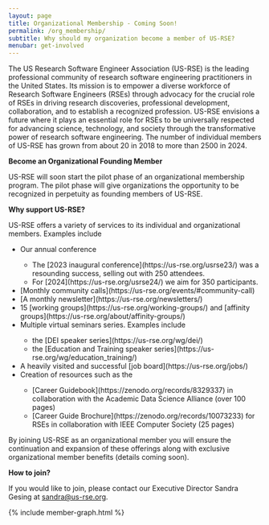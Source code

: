 ```yaml
---
layout: page
title: Organizational Membership - Coming Soon!
permalink: /org_membership/
subtitle: Why should my organization become a member of US-RSE?
menubar: get-involved
---
```


The US Research Software Engineer Association (US-RSE) is the leading professional community of research software engineering 
practitioners in the United States. Its mission is to empower a diverse workforce of Research Software Engineers (RSEs) through 
advocacy for the crucial role of RSEs in driving research discoveries, professional development, collaboration, and 
to establish a recognized profession. US-RSE envisions a future where it plays an essential role for RSEs to be universally 
respected for advancing science, technology, and society through the transformative power of research software engineering. 
The number of individual members of US-RSE has grown from about 20 in 2018 to more than 2500 in 2024. 

**Become an Organizational Founding Member**

US-RSE will soon start the pilot phase of an organizational membership program. The pilot phase will give organizations 
the opportunity to be recognized in perpetuity as founding members of US-RSE.

**Why support US-RSE?**

US-RSE offers a variety of services to its individual and organizational members. Examples include
<ul>
<li>Our annual conference</li> 
<ul>
<li>The [2023 inaugural conference](https://us-rse.org/usrse23/) was a resounding success, selling out with 250 attendees.</li> 
<li>For [2024](https://us-rse.org/usrse24/) we aim for 350 participants.</li>
</ul>
<li>[Monthly community calls](https://us-rse.org/events/#community-call)</li> 
<li>[A monthly newsletter](https://us-rse.org/newsletters/)</li>
<li>15 [working groups](https://us-rse.org/working-groups/) and [affinity groups](https://us-rse.org/about/affinity-groups/)</li>
<li>Multiple virtual seminars series. Examples include</li>
<ul>
<li>the [DEI speaker series](https://us-rse.org/wg/dei/)</li>
<li>the [Education and Training speaker series](https://us-rse.org/wg/education_training/)</li>
</ul>
<li>A heavily visited and successful [job board](https://us-rse.org/jobs/)</li>
<li>Creation of resources such as the</li>
<ul>
<li>[Career Guidebook](https://zenodo.org/records/8329337) in collaboration with the Academic Data Science Alliance (over 100 pages)</li>
<li>[Career Guide Brochure](https://zenodo.org/records/10073233) for RSEs in collaboration with IEEE Computer Society (25 pages)</li>
</ul>
</ul>

By joining US-RSE as an organizational member you will ensure the continuation and expansion of these offerings along 
with exclusive organizational member benefits (details coming soon).

**How to join?**

If you would like to join, please contact our Executive Director Sandra Gesing at [sandra@us-rse.org](mailto:sandra@us-rse.org).

{% include member-graph.html %}
